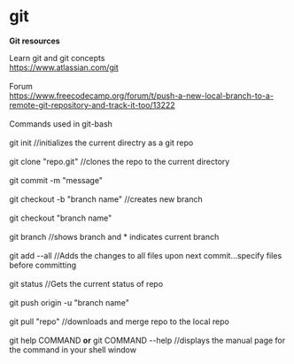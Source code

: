 # git
**Git resources**<br/>

Learn git and git concepts<br/>
https://www.atlassian.com/git
<br/><br/>
Forum<br/>
https://www.freecodecamp.org/forum/t/push-a-new-local-branch-to-a-remote-git-repository-and-track-it-too/13222
<br/><br/>
Commands used in git-bash
<br/><br/>
git init //initializes the current directry as a git repo
<br/><br/>
git clone "repo.git" //clones the repo to the current directory
<br/><br/>
git commit -m "message"
<br/><br/>
git checkout -b "branch name" //creates new branch
<br/><br/>
git checkout "branch name"
<br/><br/>
git branch //shows branch and * indicates current branch
<br/><br/>
git add --all //Adds the changes to all files upon next commit...specify files before committing
<br/><br/>
git status //Gets the current status of repo
<br/><br/>
git push origin -u "branch name"
<br/><br/>
git pull "repo" //downloads and merge repo to the local repo
<br/><br/>
git help COMMAND **or**
git COMMAND --help //displays the manual page for the command in your shell window
